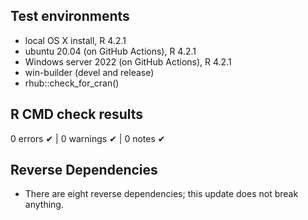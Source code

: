## Test environments
- local OS X install, R 4.2.1
- ubuntu 20.04 (on GitHub Actions), R 4.2.1
- Windows server 2022 (on GitHub Actions), R 4.2.1
- win-builder (devel and release)
- rhub::check_for_cran()

## R CMD check results
0 errors ✔ | 0 warnings ✔ | 0 notes ✔

## Reverse Dependencies
* There are eight reverse dependencies; this update does not break anything.
